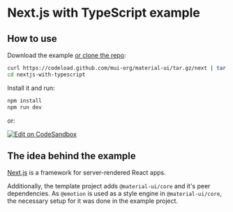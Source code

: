 # Next.js with TypeScript example

## How to use

Download the example [or clone the repo](https://github.com/mui-org/material-ui):

```sh
curl https://codeload.github.com/mui-org/material-ui/tar.gz/next | tar -xz --strip=2  material-ui-next/examples/nextjs-with-typescript
cd nextjs-with-typescript
```

Install it and run:

```sh
npm install
npm run dev
```

or:

[![Edit on CodeSandbox](https://codesandbox.io/static/img/play-codesandbox.svg)](https://codesandbox.io/s/github/mui-org/material-ui/tree/master/examples/nextjs-with-typescript)

## The idea behind the example

[Next.js](https://github.com/zeit/next.js) is a framework for server-rendered React apps.

Additionally, the template project adds `@material-ui/core` and it's peer dependencies. As `@emotion` is used as a style engine in `@material-ui/core`, the necessary setup for it was done in the example project.
